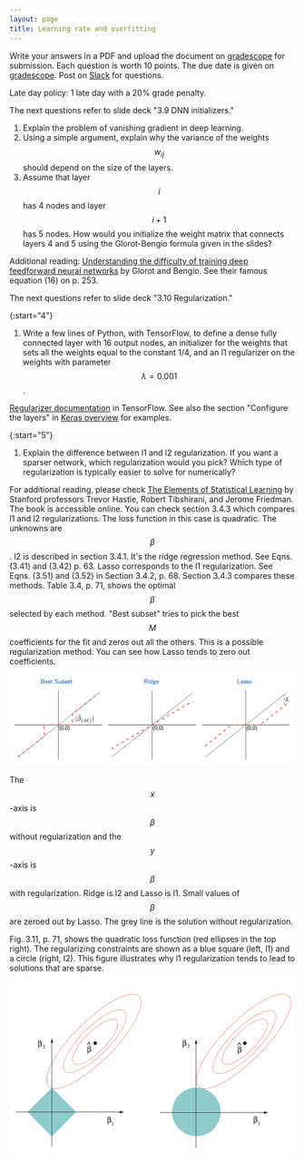 ```yaml
---
layout: page
title: Learning rate and overfitting
--- 
```


Write your answers in a PDF and upload the document on [gradescope](https://www.gradescope.com/courses/102338) for submission. Each question is worth 10 points. The due date is given on [gradescope](https://www.gradescope.com/courses/102338). Post on [Slack](https://stanford.enterprise.slack.com/) for questions.

Late day policy: 1 late day with a 20% grade penalty.

The next questions refer to slide deck "3.9 DNN initializers."

1. Explain the problem of vanishing gradient in deep learning.
1. Using a simple argument, explain why the variance of the weights $$w_{ij}$$ should depend on the size of the layers.
1. Assume that layer $$i$$ has 4 nodes and layer $$i+1$$ has 5 nodes. How would you initialize the weight matrix that connects layers 4 and 5 using the Glorot-Bengio formula given in the slides?

Additional reading: [Understanding the difficulty of training deep feedforward neural networks](http://proceedings.mlr.press/v9/glorot10a/glorot10a.pdf) by Glorot and Bengio. See their famous equation (16) on p. 253.

The next questions refer to slide deck "3.10 Regularization."

{:start="4"}
1. Write a few lines of Python, with TensorFlow, to define a dense fully connected layer with 16 output nodes, an initializer for the weights that sets all the weights equal to the constant 1/4, and an l1 regularizer on the weights with parameter $$\lambda = 0.001$$. 

[Regularizer documentation](https://www.tensorflow.org/api_docs/python/tf/keras/regularizers/Regularizer) in TensorFlow. See also the section "Configure the layers" in [Keras overview](https://www.tensorflow.org/guide/keras/overview) for examples.

{:start="5"}
1. Explain the difference between l1 and l2 regularization. If you want a sparser network, which regularization would you pick? Which type of regularization is typically easier to solve for numerically?

For additional reading, please check [The Elements of Statistical Learning](https://searchworks.stanford.edu/view/7868647) by Stanford professors Trevor Hastie, Robert Tibshirani, and Jerome Friedman. The book is accessible online. You can check section 3.4.3 which compares l1 and l2 regularizations. The loss function in this case is quadratic. The unknowns are $$\beta$$. l2 is described in section 3.4.1. It's the ridge regression method. See Eqns. (3.41) and (3.42) p. 63. Lasso corresponds to the l1 regularization. See Eqns. (3.51) and (3.52) in Section 3.4.2, p. 68. Section 3.4.3 compares these methods. Table 3.4, p. 71, shows the optimal $$\beta$$ selected by each method. "Best subset" tries to pick the best $$M$$ coefficients for the fit and zeros out all the others. This is a possible regularization method. You can see how Lasso tends to zero out coefficients. 

![](2020-05-01-17-34-11.png)

The $$x$$-axis is $$\beta$$ without regularization and the $$y$$-axis is $$\beta$$ with regularization. Ridge is l2 and Lasso is l1. Small values of $$\beta$$ are zeroed out by Lasso. The grey line is the solution without regularization.

Fig. 3.11, p. 71, shows the quadratic loss function (red ellipses in the top right). The regularizing constraints are shown as a blue square (left, l1) and a circle (right, l2). This figure illustrates why l1 regularization tends to lead to solutions that are sparse.

![](2020-05-01-17-35-51.png)